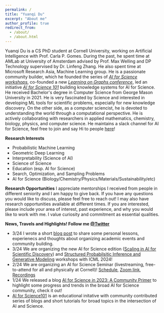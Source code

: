 ```yaml
---
permalink: /
title: "Yuanqi Du"
excerpt: "About me"
author_profile: true
redirect_from: 
  - /about/
  - /about.html
---
```


Yuanqi Du is a CS PhD student at Cornell University, working on Artificial Intelligence with Prof. Carla P. Gomes. During the past, he spent time at AMLab at University of Amsterdam advised by Prof. Max Welling and DP Technology supervised by Dr. Linfeng Zhang. He also spent time at Microsoft Research Asia, Machine Learning group. He is a passionate community builder, which he founded the series of [*AI for Science workshops*](https://ai4sciencecommunity.github.io/), co-founded a new [*Learning on Graphs conference*](https://logconference.github.io/), led an initiative [*AI for Science 101*](https://ai4science101.github.io/) building knowledge systems for AI for Science. He received Bachelor's degree in Computer Science from George Mason University in 2021. He is very fascinated by Science and interested in developing ML tools for scientific problems, especially for new knowledge discovery. On the other side, as a computer sciencist, he is devoted to understanding the world through a computational perspective. He is actively collaborating with researchers in applied mathematics, chemistry, biology, physics, and computer science. He maintains a slack channel for AI for Science, feel free to join and say Hi to people [here](https://join.slack.com/t/aiforscience/shared_invite/zt-1bdof1jmf-YtIjkUVA5DquXguEiOXGPQ)!

**Research Interests**
  * Probabilistic Machine Learning
  * Geometric Deep Learning
  * Interpretability (Science of AI)
  * Science of Science
  * Education (esp. AI for Science)
  * Search, Optimization, and Sampling Problems
  * AI for Science (Biology/Chemistry/Physics/Materials/Sustainability/etc)

**Research Opportunities**
I appreciate mentorships I received from people in different seniority and I am happy to give back. If you have any questions you would like to discuss, please feel free to reach out! I may also have research opportunities available at different times. If you are interested, please include your area of interest, past experience, and why you would like to work with me. I value curiosity and commitment as essential qualities.


  
**News, Travels and Highlights! Follow me [@Twitter](https://twitter.com/YuanqiD)**
* 3/24 I wrote a short [blog post](https://medium.com/@yuanqidu/about-academic-event-organization-and-community-building-in-ai-and-ml-0735893d7e36) to share some personal lessons, experienecs and thoughts about organizing academic events and community building. 
* 3/24 We are organizing the new AI for Science edition ([Scaling in AI for Scientific Discovery](https://ai4sciencecommunity.github.io/icml24.html)) and [Structured Probabilsitic Inference and Generative Modeling](https://spigmworkshop2024.github.io/) workshops with ICML 2024!
* 2/24 We are organizing an AI for Science Seminar (livestreaming, free-to-attend for all and physically at Cornell)! [Schedule](https://science.ai.cornell.edu/events/ai-for-science-seminar-series-spring-2024/), [Zoom link](https://t.co/6sMdN7NuCm), [Recordings](https://www.youtube.com/@cuaisci)
* 1/24 We released a blog [AI for Science in 2023: A Community Primer](https://medium.com/@AI_for_Science/ai-for-science-in-2023-a-community-primer-d2c2db37e9a7) to highlight some progress and trends in the broad AI for Science community, check it out!
* [AI for Science101](https://ai4science101.github.io/) is an educational initative with community contributed series of blogs and short tutorials for broad topics in the intersection of AI and Science.
